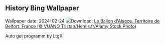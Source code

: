## History Bing Wallpaper
Wallpaper date: 2024-02-24
![](https://www.bing.com/th?id=OHR.AgriculturalShow_FR-FR2506485920_UHD.jpg&w=1000)Download: [Le Ballon d'Alsace, Territoire de Belfort, France (© VUANO Tristan/Hemis.fr/Alamy Stock Photo)](https://www.bing.com/th?id=OHR.AgriculturalShow_FR-FR2506485920_UHD.jpg)

Auto get programm by LtgX
